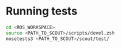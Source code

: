 # Running tests

```bash
cd <ROS_WORKSPACE>
source <PATH_TO_SCOUT>/scripts/devel.zsh
nosetests3 <PATH_TO_SCOUT>/scout/test/
```
